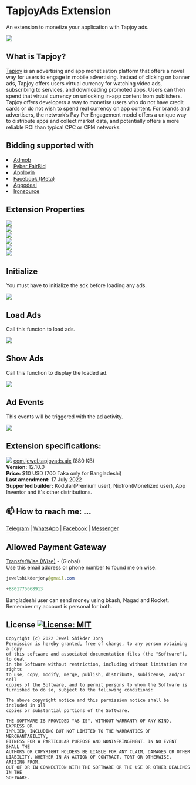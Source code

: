 # TapjoyAds Extension
An extension to monetize your application with Tapjoy ads.

<img src="https://github.com/jewelshkjony/TapjoyAds/raw/main/images/tapjoy-logo.png"/>

## What is Tapjoy?
<a href="https://www.tapjoy.com/">Tapjoy</a> is an advertising and app monetisation platform that offers a novel way for users to engage in mobile advertising. Instead of clicking on banner ads, Tapjoy offers users virtual currency for watching video ads, subscribing to services, and downloading promoted apps. Users can then spend that virtual currency on unlocking in-app content from publishers.
Tapjoy offers developers a way to monetise users who do not have credit cards or do not wish to spend real currency on app content. For brands and advertisers, the network’s Pay Per Engagement model offers a unique way to distribute apps and collect market data, and potentially offers a more reliable ROI than typical CPC or CPM networks.

## Bidding supported with
<li> <a href="https://admob.google.com/home/">Admob</a>
<li> <a href="https://www.fyber.com/fyber-fairbid/">Fyber FairBid</a>
<li> <a href="https://www.applovin.com/">Applovin</a>
<li> <a href="https://www.facebook.com/audiencenetwork/">Facebook (Meta)</a>
<li> <a href="https://appodeal.com/">Appodeal</a>
<li> <a href="https://www.is.com/">Ironsource</a>

## Extension Properties

<img src="https://github.com/jewelshkjony/TapjoyAds/raw/main/images/aix.png"/>
<br>
<img src="https://github.com/jewelshkjony/TapjoyAds/raw/main/images/property-1.png"/>
<br>
<img src="https://github.com/jewelshkjony/TapjoyAds/raw/main/images/property-2.png"/>
<br>
<img src="https://github.com/jewelshkjony/TapjoyAds/raw/main/images/return-functions.png"/>
<br>
<img src="https://github.com/jewelshkjony/TapjoyAds/raw/main/images/sdk-setup-functions.png"/>
<br>
<img src="https://github.com/jewelshkjony/TapjoyAds/raw/main/images/sdk-setup-events.png"/>

## Initialize
You must have to initialize the sdk before loading any ads.

<img src="https://github.com/jewelshkjony/TapjoyAds/raw/main/images/initialize.png"/>

## Load Ads
Call this functon to load ads.

<img src="https://github.com/jewelshkjony/TapjoyAds/raw/main/images/load-ads.png"/>

## Show Ads
Call this function to display the loaded ad.

<img src="https://github.com/jewelshkjony/TapjoyAds/raw/main/images/show-ads.png"/>

## Ad Events
This events will be triggered with the ad activity.

<img src="https://github.com/jewelshkjony/TapjoyAds/raw/main/images/ad-events.png"/>

## Extension specifications:
<img src="https://github.com/jewelshkjony/TapjoyAds/raw/main/images/download.png"/> <a href="https://t.me/jewelshkjony">com.jewel.tapjoyads.aix</a> (880 KB) \
<b>Version:</b> 12.10.0\
<b>Price:</b> $10 USD (700 Taka only for Bangladeshi)\
<b>Last amendment:</b> 17 July 2022\
<b>Supported builder:</b> Kodular(Premium user), Niotron(Monetized user),  App Inventor and it's other distributions.

## 📫 How to reach me: ...

<a href="https://t.me/jewelshkjony">Telegram</a> | <a href="https://wa.me/8801775668913">WhatsApp</a> | <a href="https://fb.com/jewelshkjony">Facebook</a> | <a href="https://m.me/jewelshkjony">Messenger</a>

## Allowed Payment Gateway
<a href="https://wise.com/invite/ua/dulald4">TransferWise (Wise)</a> - (Global) \
Use this email address or phone number to found me on wise.
````java
jewelshikderjony@gmail.com
````
````java
+8801775668913
````
Bangladeshi user can send money using bkash, Nagad and Rocket. Remember my account is personal for both.

## License [![License: MIT](https://img.shields.io/badge/License-MIT-yellow.svg)](https://opensource.org/licenses/MIT)
    Copyright (c) 2022 Jewel Shikder Jony
    Permission is hereby granted, free of charge, to any person obtaining a copy
    of this software and associated documentation files (the "Software"), to deal
    in the Software without restriction, including without limitation the rights
    to use, copy, modify, merge, publish, distribute, sublicense, and/or sell
    copies of the Software, and to permit persons to whom the Software is
    furnished to do so, subject to the following conditions:
    
    The above copyright notice and this permission notice shall be included in all
    copies or substantial portions of the Software.
    
    THE SOFTWARE IS PROVIDED "AS IS", WITHOUT WARRANTY OF ANY KIND, EXPRESS OR
    IMPLIED, INCLUDING BUT NOT LIMITED TO THE WARRANTIES OF MERCHANTABILITY,
    FITNESS FOR A PARTICULAR PURPOSE AND NONINFRINGEMENT. IN NO EVENT SHALL THE
    AUTHORS OR COPYRIGHT HOLDERS BE LIABLE FOR ANY CLAIM, DAMAGES OR OTHER
    LIABILITY, WHETHER IN AN ACTION OF CONTRACT, TORT OR OTHERWISE, ARISING FROM,
    OUT OF OR IN CONNECTION WITH THE SOFTWARE OR THE USE OR OTHER DEALINGS IN THE
    SOFTWARE.

